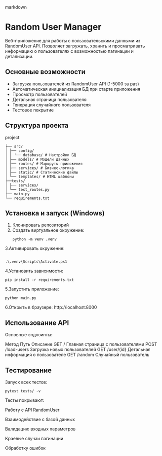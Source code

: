 markdown
# Random User Manager

Веб-приложение для работы с пользовательскими данными из RandomUser API. Позволяет загружать, хранить и просматривать информацию о пользователях с возможностью пагинации и детализации.

## Основные возможности

- Загрузка пользователей из RandomUser API (1-5000 за раз)
- Автоматическая инициализация БД при старте приложения
- Просмотр пользователей
- Детальная страница пользователя
- Генерация случайного пользователя
- Тестовое покрытие


## Структура проекта
project
```
├── src/
│ ├── config/ 
│ │ └── database/ # Настройки БД
│ ├── models/ # Модели данных
│ ├── routes/ # Маршруты приложения
│ ├── services/ # Бизнес-логика
│ ├── static/ # Статические файлы
│ └── templates/ # HTML шаблоны
├──tests/
│ ├── services/ 
│ └── test_routes.py 
├── main.py 
└── requirements.txt 
```

## Установка и запуск (Windows)

1. Клонировать репозиторий
2. Создать виртуальное окружение:
   ```
   python -m venv .venv
   ```
 3.Активировать окружение:
```

.\.venv\Scripts\Activate.ps1
```
4.Установить зависимости:

```
pip install -r requirements.txt
```
5.Запустить приложение:

```
python main.py
```
6.Открыть в браузере: http://localhost:8000

## Использование API
Основные эндпоинты:

Метод	Путь	Описание
GET	/	Главная страница с пользователями
POST	/load-users	Загрузка новых пользователей
GET	/user/{id}	Детальная информация о пользователе
GET	/random	Случайный пользователь
## Тестирование
Запуск всех тестов:

```
pytest tests/ -v
```
Тесты покрывают:

Работу с API RandomUser

Взаимодействие с базой данных

Валидацию входных параметров

Краевые случаи пагинации

Обработку ошибок

